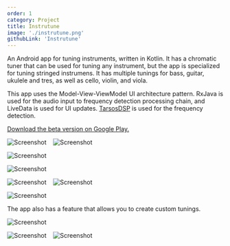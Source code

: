 ```yaml
---
order: 1
category: Project
title: Instrutune
image: './instrutune.png'
githubLink: 'Instrutune'
---
```


An Android app for tuning instruments, written in Kotlin.<!-- end --> It has a chromatic tuner that can be used for tuning any instrument, but the app is specialized for tuning stringed instrumens. It has multiple tunings for bass, guitar, ukulele and tres, as well as cello, violin, and viola.

This app uses the Model-View-ViewModel UI architecture pattern. RxJava is used for the audio input to frequency detection processing chain, and LiveData is used for UI updates. [TarsosDSP](https://github.com/JorenSix/TarsosDSP) is used for the frequency detection.

[Download the beta version on Google Play.](https://play.google.com/store/apps/details?id=tech.ajsf.instrutune)

![Screenshot](./screenshot1.png)&nbsp;&nbsp;&nbsp;&nbsp;![Screenshot](./screenshot2.png)

![Screenshot](./screenshot4.png)

![Screenshot](./screenshot3.png)

![Screenshot](./screenshot5.png)&nbsp;&nbsp;&nbsp;&nbsp;![Screenshot](./screenshot6.png)

![Screenshot](./screenshot7.png)

The app also has a feature that allows you to create custom tunings.

![Screenshot](./screenshot8.png)

![Screenshot](./screenshot9.png)&nbsp;&nbsp;&nbsp;&nbsp;![Screenshot](./screenshot10.png)
